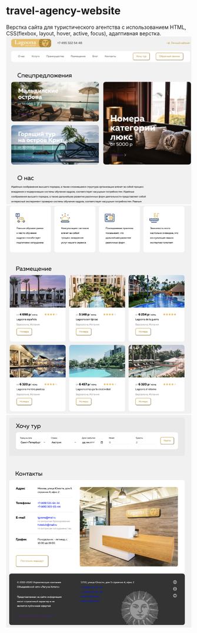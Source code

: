 # travel-agency-website
Верстка сайта для туристического агентства с использованием HTML, CSS(flexbox, layout, hover, aсtive, focus), адаптивная верстка. 
![](https://github.com/emoxid/travel-agency-website/blob/main/3.png)
![](https://github.com/emoxid/travel-agency-website/blob/main/2.png)
![](https://github.com/emoxid/travel-agency-website/blob/main/1.png)
